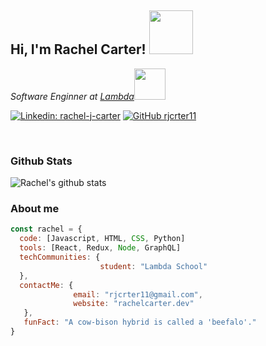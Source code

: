 <h2> Hi, I'm Rachel Carter! <img src="https://media.giphy.com/media/bcKmIWkUMCjVm/giphy.gif" width="70" ></h2>

<p><em>Software Enginner at <a href="https://lambdaschool.com/">Lambda</a><img src="https://media.giphy.com/media/MeJgB3yMMwIaHmKD4z/giphy.gif" width="50"> 
</em></p>

[![Linkedin: rachel-j-carter](https://img.shields.io/badge/-racheljcarter-blue?style=flat-square&logo=Linkedin&logoColor=white&link=https://www.linkedin.com/in/rachel-j-carter/)](https://www.linkedin.com/in/rachel-j-carter/)
[![GitHub rjcrter11](https://img.shields.io/github/followers/rjcrter11?label=follow&style=social)](https://github.com/rjcrter11)

<br>
<h3>Github Stats</h3>

![Rachel's github stats](https://github-readme-stats.vercel.app/api?username=rjcrter11&theme=dark&show_icons=true)

<h3>About me</h3>

```javascript
const rachel = {
  code: [Javascript, HTML, CSS, Python]
  tools: [React, Redux, Node, GraphQL] 
  techCommunities: {
                    student: "Lambda School"
  },
  contactMe: {
              email: "rjcrter11@gmail.com",
              website: "rachelcarter.dev"
   },
   funFact: "A cow-bison hybrid is called a 'beefalo'."
}
```
 



